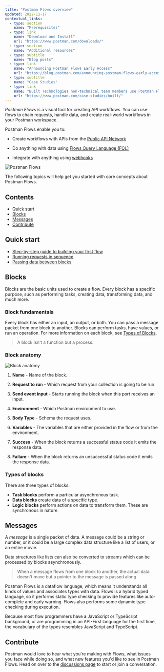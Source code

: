 ```yaml
---
title: "Postman Flows overview"
updated: 2022-11-17
contextual_links:
  - type: section
    name: "Prerequisites"
  - type: link
    name: "Download and Install"
    url: "https://www.postman.com/downloads/"
  - type: section
    name: "Additional resources"
  - type: subtitle
    name: "Blog posts"
  - type: link
    name: "Announcing Postman Flows Early Access"
    url: "https://blog.postman.com/announcing-postman-flows-early-access/"
  - type: subtitle
    name: "Case Studies"
  - type: link
    name: "Built Technologies non-technical team members use Postman Flows"
    url: "https://www.postman.com/case-studies/built/"
---
```


_Postman Flows_ is a visual tool for creating API workflows. You can use flows to chain requests, handle data, and create real-world workflows in your Postman workspace.

Postman Flows enable you to:

* Create workflows with APIs from the [Public API Network](https://www.postman.com/explore)

* Do anything with data using [Flows Query Language (FQL)](/docs/postman-flows/flows-query-language/introduction-to-fql/)

* Integrate with anything using [webhooks](/docs/postman-flows/tutorials/webhooks/)

![Postman Flows](https://assets.postman.com/postman-docs/v10/flow-watch-it-run-v10.gif)

The following topics will help get you started with core concepts about Postman Flows.

## Contents

* [Quick start](#quick-start)
* [Blocks](#blocks)
* [Messages](#messages)
* [Contribute](#contribute)

## Quick start

* [Step-by-step guide to building your first flow](/docs/postman-flows/tutorials/building-your-first-flow/)
* [Running requests in sequence](/docs/postman-flows/tutorials/running-requests-in-sequence/)
* [Passing data between blocks](/docs/postman-flows/tutorials/passing-data-between-blocks/)

## Blocks

Blocks are the basic units used to create a flow. Every block has a specific purpose, such as performing tasks, creating data, transforming data, and much more.

### Block fundamentals

Every block has either an input, an output, or both. You can pass a message packet from one block to another. Blocks can perform tasks, have values, or run an operation. For more information on each block, see [Types of Blocks](#types-of-blocks).

> A block isn't a function but a process.

### Block anatomy

![Block anatomy](https://assets.postman.com/postman-labs-docs/block/updated-block-anatomy.png)

1. **Name** - Name of the block.

2. **Request to run** - Which request from your collection is going to be run.

3. **Send event input** - Starts running the block when this port receives an input.

4. **Environment** - Which Postman environment to use.

5. **Body Type** - Schema the request uses.

6. **Variables** - The variables that are either provided in the flow or from the environment.

7. **Success** - When the block returns a successful status code it emits the response data.

8. **Failure** - When the block returns an unsuccessful status code it emits the response data.

### Types of blocks

There are three types of blocks:

* **Task blocks** perform a particular asynchronous task.
* **Data blocks** create data of a specific type.
* **Logic blocks** perform actions on data to transform them. These are synchronous in nature.

## Messages

A _message_ is a single packet of data. A message could be a string or number, or it could be a large complex data structure like a list of users, or an entire movie.

Data structures like lists can also be converted to streams which can be processed by blocks asynchronously.

> When a message flows from one block to another, the actual data doesn't move but a pointer to the message is passed along.

<!-- vale Postman.Spelling = NO -->
<!-- vale Postman.Weasel = NO -->
Postman Flows is a dataflow language, which means it understands all kinds of values and associates types with data. Flows is a hybrid typed language, so it performs static type checking to provide features like auto-complete and early warning. Flows also performs some dynamic type checking during execution.
<!-- vale Postman.Weasel = YES -->
<!-- vale Postman.Spelling = YES -->

Because most flow programmers have a JavaScript or TypeScript background, or are programming in an API-First language for the first time, the vocabulary of the types resembles JavaScript and TypeScript.

## Contribute

Postman would love to hear what you're making with Flows, what issues you face while doing so, and what new features you'd like to see in Postman Flows. Head on over to the [discussions page](https://github.com/postmanlabs/postman-flows/discussions) to start or join a conversation.
